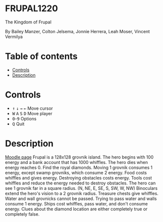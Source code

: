 # FRUPAL1220
The Kingdom of Frupal

By Bailey Manzer, Colton Jelsema, Jonnie Herrera, Leah Moser, Vincent Vermilya
# Table of contents
- [Controls](#controls)
- [Description](#description)
# Controls
- <kbd>↑</kbd> <kbd>↓</kbd> <kbd>→</kbd> <kbd>←</kbd> Move cursor
- <kbd>W</kbd> <kbd>A</kbd> <kbd>S</kbd> <kbd>D</kbd> Move player
- <kbd>0</kbd>-<kbd>9</kbd> Options
- <kbd>Q</kbd> Quit
# Description
[Moodle page](https://moodle.cs.pdx.edu/mod/page/view.php?id=429)
Frupal is a 128x128 grovnik island.
The hero begins with 100 energy and a bank account that has 1000 whiffles.
The hero dies when energy reaches 0.
Find the royal diamonds.
Moving 1 grovnik consumes 1 energy, except swamp grovniks, which consume 2 energy.
Food costs whiffles and gives energy.
Destroying obstacles costs energy.
Tools cost whiffles and reduce the energy needed to destroy obstacles.
The hero can see 1 grovnik far in a square radius. (N, NE, E, SE, S, SW, W, NW)
Binoculars extend the hero's vision to a 2 grovnik radius.
Treasure chests give whiffles.
Water and wall grovnicks cannot be passed.
Trying to pass water and walls consume 1 energy.
Ships cost whiffles, pass water, and don't consume energy.
Clues about the diamond location are either completely true or completely false.
